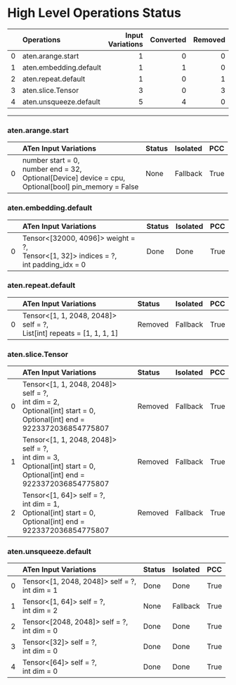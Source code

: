 # High Level Operations Status
|    | Operations             |   Input Variations |   Converted |   Removed |   Fallback | Completed   |   Score |
|---:|:-----------------------|-------------------:|------------:|----------:|-----------:|:------------|--------:|
|  0 | aten.arange.start      |                  1 |           0 |         0 |          0 | ✘           |     0   |
|  1 | aten.embedding.default |                  1 |           1 |         0 |          0 | ✅          |     1   |
|  2 | aten.repeat.default    |                  1 |           0 |         1 |          0 | ✅          |     1   |
|  3 | aten.slice.Tensor      |                  3 |           0 |         3 |          0 | ✅          |     1   |
|  4 | aten.unsqueeze.default |                  5 |           4 |         0 |          0 | 🚧          |     0.8 |
***
### aten.arange.start
|    | ATen Input Variations                                                                                        | Status   | Isolated   | PCC   |
|---:|:-------------------------------------------------------------------------------------------------------------|:---------|:-----------|:------|
|  0 | number start = 0,<br>number end = 32,<br>Optional[Device] device = cpu,<br>Optional[bool] pin_memory = False | None     | Fallback   | True  |
### aten.embedding.default
|    | ATen Input Variations                                                                    | Status   | Isolated   | PCC   |
|---:|:-----------------------------------------------------------------------------------------|:---------|:-----------|:------|
|  0 | Tensor<[32000, 4096]> weight = ?,<br>Tensor<[1, 32]> indices = ?,<br>int padding_idx = 0 | Done     | Done       | True  |
### aten.repeat.default
|    | ATen Input Variations                                                    | Status   | Isolated   | PCC   |
|---:|:-------------------------------------------------------------------------|:---------|:-----------|:------|
|  0 | Tensor<[1, 1, 2048, 2048]> self = ?,<br>List[int] repeats = [1, 1, 1, 1] | Removed  | Fallback   | True  |
### aten.slice.Tensor
|    | ATen Input Variations                                                                                                       | Status   | Isolated   | PCC   |
|---:|:----------------------------------------------------------------------------------------------------------------------------|:---------|:-----------|:------|
|  0 | Tensor<[1, 1, 2048, 2048]> self = ?,<br>int dim = 2,<br>Optional[int] start = 0,<br>Optional[int] end = 9223372036854775807 | Removed  | Fallback   | True  |
|  1 | Tensor<[1, 1, 2048, 2048]> self = ?,<br>int dim = 3,<br>Optional[int] start = 0,<br>Optional[int] end = 9223372036854775807 | Removed  | Fallback   | True  |
|  2 | Tensor<[1, 64]> self = ?,<br>int dim = 1,<br>Optional[int] start = 0,<br>Optional[int] end = 9223372036854775807            | Removed  | Fallback   | True  |
### aten.unsqueeze.default
|    | ATen Input Variations                            | Status   | Isolated   | PCC   |
|---:|:-------------------------------------------------|:---------|:-----------|:------|
|  0 | Tensor<[1, 2048, 2048]> self = ?,<br>int dim = 1 | Done     | Done       | True  |
|  1 | Tensor<[1, 64]> self = ?,<br>int dim = 2         | None     | Fallback   | True  |
|  2 | Tensor<[2048, 2048]> self = ?,<br>int dim = 0    | Done     | Done       | True  |
|  3 | Tensor<[32]> self = ?,<br>int dim = 0            | Done     | Done       | True  |
|  4 | Tensor<[64]> self = ?,<br>int dim = 0            | Done     | Done       | True  |

